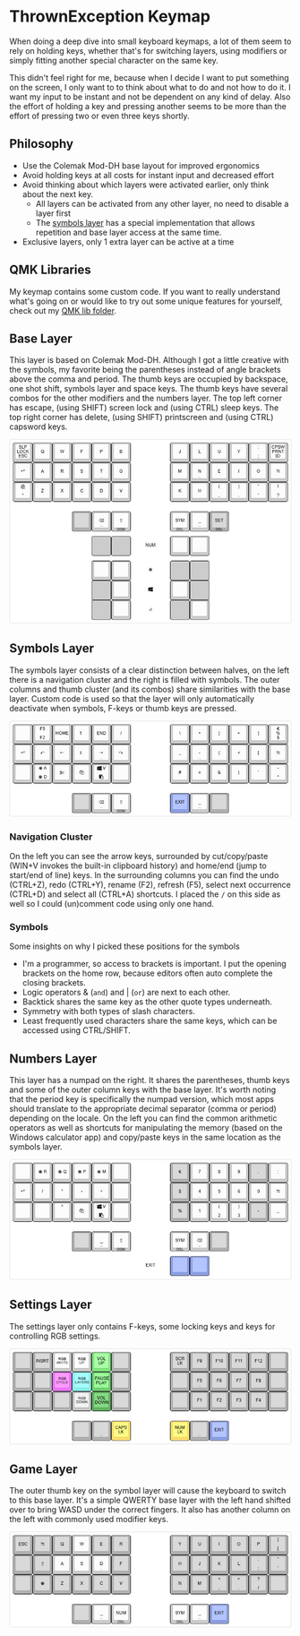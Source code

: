 # ThrownException Keymap
When doing a deep dive into small keyboard keymaps, a lot of them seem to rely on holding keys, whether that's for switching layers, using modifiers or simply fitting another special character on the same key. 

This didn't feel right for me, because when I decide I want to put something on the screen, I only want to to think about what to do and not how to do it. I want my input to be instant and not be dependent on any kind of delay. Also the effort of holding a key and pressing another seems to be more than the effort of pressing two or even three keys shortly.

## Philosophy
* Use the Colemak Mod-DH base layout for improved ergonomics
* Avoid holding keys at all costs for instant input and decreased effort
* Avoid thinking about which layers were activated earlier, only think about the next key.
  * All layers can be activated from any other layer, no need to disable a layer first
  * The [symbols layer](#symbols-layer) has a special implementation that allows repetition and base layer access at the same time. 
* Exclusive layers, only 1 extra layer can be active at a time

## QMK Libraries
My keymap contains some custom code. If you want to really understand what's going on or would like to try out some unique features for yourself, check out my [QMK lib folder](/qmk-lib/README.md).

## Base Layer
This layer is based on Colemak Mod-DH. Although I got a little creative with the symbols, my favorite being the parentheses instead of angle brackets above the comma and period. The thumb keys are occupied by backspace, one shot shift, symbols layer and space keys. The thumb keys have several combos for the other modifiers and the numbers layer. The top left corner has escape, (using SHIFT) screen lock and (using CTRL) sleep keys. The top right corner has delete, (using SHIFT) printscreen and (using CTRL) capsword keys.

![Base Layer](assets/keymap/base-layer.jpg)

## Symbols Layer
The symbols layer consists of a clear distinction between halves, on the left there is a navigation cluster and the right is filled with symbols. The outer columns and thumb cluster (and its combos) share similarities with the base layer. Custom code is used so that the layer will only automatically deactivate when symbols, F-keys or thumb keys are pressed.

![Symbols Layer](assets/keymap/symbols-layer.jpg)

### Navigation Cluster
On the left you can see the arrow keys, surrounded by cut/copy/paste (WIN+V invokes the built-in clipboard history) and home/end (jump to start/end of line) keys. In the surrounding columns you can find the undo (CTRL+Z), redo (CTRL+Y), rename (F2), refresh (F5), select next occurrence (CTRL+D) and select all (CTRL+A) shortcuts. I placed the `/` on this side as well so I could (un)comment code using only one hand.

### Symbols
Some insights on why I picked these positions for the symbols
* I'm a programmer, so access to brackets is important. I put the opening brackets on the home row, because editors often auto complete the closing brackets.
* Logic operators & (`and`) and | (`or`) are next to each other.
* Backtick shares the same key as the other quote types underneath.
* Symmetry with both types of slash characters.
* Least frequently used characters share the same keys, which can be accessed using CTRL/SHIFT.

## Numbers Layer
This layer has a numpad on the right. It shares the parentheses, thumb keys and some of the outer column keys with the base layer. It's worth noting that the period key is specifically the numpad version, which most apps should translate to the appropriate decimal separator (comma or period) depending on the locale. On the left you can find the common arithmetic operators as well as shortcuts for manipulating the memory (based on the Windows calculator app) and copy/paste keys in the same location as the symbols layer.

![Numbers Layer](assets/keymap/number-layer.jpg)

## Settings Layer
The settings layer only contains F-keys, some locking keys and keys for controlling RGB settings.

![Settings Layer](assets/keymap/settings-layer.jpg)

## Game Layer
The outer thumb key on the symbol layer will cause the keyboard to switch to this base layer. It's a simple QWERTY base layer with the left hand shifted over to bring WASD under the correct fingers. It also has another column on the left with commonly used modifier keys.

![Game Layer](assets/keymap/game-layer.jpg)